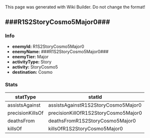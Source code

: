 <span class="wiki-builder">This page was generated with Wiki Builder. Do not change the format!</span>

## ###R1S2StoryCosmo5Major0###
### Info
* **enemyId:** R1S2StoryCosmo5Major0
* **enemyName:** ###R1S2StoryCosmo5Major0###
* **enemyTier:** Major
* **activityType:** Story
* **activity:** StoryCosmo5
* **destination:** Cosmo

### Stats
statType | statId
-------- | ------
assistsAgainst | assistsAgainstR1S2StoryCosmo5Major0
precisionKillsOf | precisionKillOfR1S2StoryCosmo5Major0
deathsFrom | deathsFromR1S2StoryCosmo5Major0
killsOf | killsOfR1S2StoryCosmo5Major0

